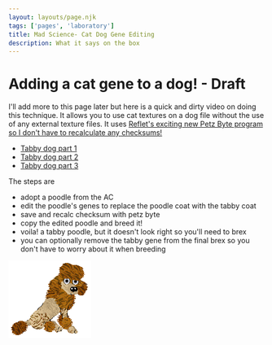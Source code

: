 ```yaml
---
layout: layouts/page.njk
tags: ['pages', 'laboratory']
title: Mad Science- Cat Dog Gene Editing
description: What it says on the box
---
```


# Adding a cat gene to a dog! - Draft

I'll add more to this page later but here is a quick and dirty video on doing this technique. It allows you to use cat textures on a dog file without the use of any external texture files. It uses [Reflet's exciting new Petz Byte program so I don't have to recalculate any checksums!](https://reflettage.wixsite.com/yabiko/download)

- [Tabby dog part 1](https://www.loom.com/share/be30dae12c5e49998982ba8880d7d0b6)
- [Tabby dog part 2](https://www.loom.com/share/d8acde77773f46a798fd926b9a092c82)
- [Tabby dog part 3](https://www.loom.com/share/1222e9d62f814a158bb6b0c697668c99)

The steps are
- adopt a poodle from the AC
- edit the poodle's genes to replace the poodle coat with the tabby coat
- save and recalc checksum with petz byte
- copy the edited poodle and breed it!
- voila! a tabby poodle, but it doesn't look right so you'll need to brex
- you can optionally remove the tabby gene from the final brex so you don't have to worry about it when breeding

![](/public/images/fifitabby.png)